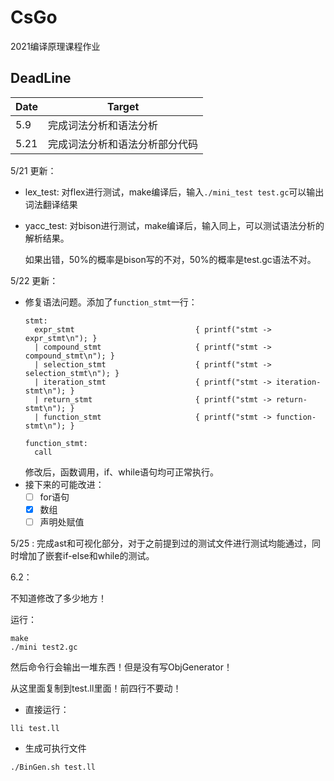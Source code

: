 # CsGo
2021编译原理课程作业



## DeadLine

| Date | Target                         |
| ---- | ------------------------------ |
| 5.9  | 完成词法分析和语法分析         |
| 5.21 | 完成词法分析和语法分析部分代码 |



5/21 更新：

- lex_test: 对flex进行测试，make编译后，输入`./mini_test test.gc`可以输出词法翻译结果

- yacc_test: 对bison进行测试，make编译后，输入同上，可以测试语法分析的解析结果。

  ​       如果出错，50%的概率是bison写的不对，50%的概率是test.gc语法不对。

5/22 更新：
- 修复语法问题。添加了`function_stmt`一行：
  ~~~
  stmt:
    expr_stmt                           { printf("stmt -> expr_stmt\n"); }
    | compound_stmt                     { printf("stmt -> compound_stmt\n"); }
    | selection_stmt                    { printf("stmt -> selection_stmt\n"); }
    | iteration_stmt                    { printf("stmt -> iteration-stmt\n"); }
    | return_stmt                       { printf("stmt -> return-stmt\n"); }
    | function_stmt                     { printf("stmt -> function-stmt\n"); }
  
  function_stmt:
    call
  ~~~
  修改后，函数调用，if、while语句均可正常执行。
- 接下来的可能改进：
  - [ ] for语句
  - [x] 数组
  - [ ] 声明处赋值

5/25 :
完成ast和可视化部分，对于之前提到过的测试文件进行测试均能通过，同时增加了嵌套if-else和while的测试。



6.2：

不知道修改了多少地方！

运行：

```
make
./mini test2.gc
```

然后命令行会输出一堆东西！但是没有写ObjGenerator！

从这里面复制到test.ll里面！前四行不要动！

* 直接运行：

```
lli test.ll
```

* 生成可执行文件

```
./BinGen.sh test.ll
```

